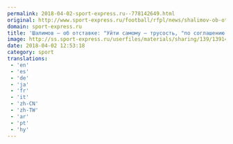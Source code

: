 ```yaml
---
permalink: 2018-04-02-sport-express.ru--778142649.html
original: http://www.sport-express.ru/football/rfpl/news/shalimov-ob-otstavke-uyti-samomu-trusost-po-soglasheniyu-storon-pozorische-1391480/
domain: sport-express.ru
title: 'Шалимов – об отставке: "Уйти самому – трусость, "по соглашению сторон" – позорище"'
image: http://ss.sport-express.ru/userfiles/materials/sharing/139/1391480.jpg
date: 2018-04-02 12:53:18
category: sport
translations: 
 - 'en'
 - 'es'
 - 'de'
 - 'ja'
 - 'fr'
 - 'it'
 - 'zh-CN'
 - 'zh-TW'
 - 'ar'
 - 'pt'
 - 'hy'
---
```


